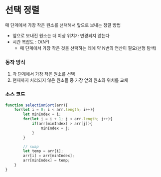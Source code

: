 # 선택 정렬
매 단계에서 가장 작은 원소를 선택해서 앞으로 보내는 정렬 방법
- 앞으로 보내진 원소는 더 이상 위치가 변경되지 않는다
- 시간 복잡도 : O(N²)
    - 매 단계에서 가장 작은 것을 선택하는 데에 약 N번의 연산이 필요(선형 탐색)


### 동작 방식
1. 각 단계에서 가장 작은 원소를 선택
2. 현재까지 처리되지 않은 원소들 중 가장 앞의 원소와 위치를 교체

### 소스 코드
```javascript
function selectionSort(arr){
    for(let i = 0; i < arr.length; i++){
        let minIndex = i;
        for(let j = i + 1; j < arr.length; j++){
            if(arr[minIndex] > arr[j]){
                minIndex = j;
            }
        }

        // swap
        let temp = arr[i];
        arr[i] = arr[minIndex];
        arr[minIndex] = temp;
    }
}
```